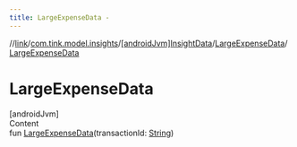 ```yaml
---
title: LargeExpenseData -
---
```

//[link](../../../index.md)/[com.tink.model.insights](../../index.md)/[[androidJvm]InsightData](../index.md)/[LargeExpenseData](index.md)/[LargeExpenseData](-large-expense-data.md)



# LargeExpenseData  
[androidJvm]  
Content  
fun [LargeExpenseData](-large-expense-data.md)(transactionId: [String](https://kotlinlang.org/api/latest/jvm/stdlib/kotlin/-string/index.html))  



